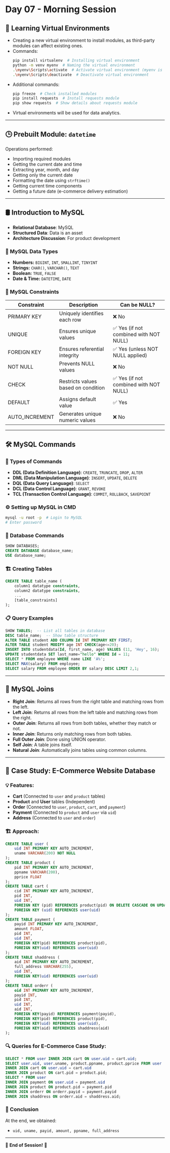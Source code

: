 # Day 07 - Morning Session

## 📌 Learning Virtual Environments

- Creating a new virtual environment to install modules, as third-party modules can affect existing ones.
- Commands:
  ```bash
  pip install virtualenv  # Installing virtual environment
  python -m venv myenv  # Naming the virtual environment
  .\myenv\Scripts\activate  # Activate virtual environment (myenv is the name of environment)
  .\myenv\Scripts\deactivate  # Deactivate virtual environment
  ```
- Additional commands:
  ```bash
  pip freeze  # Check installed modules
  pip install requests  # Install requests module
  pip show requests  # Show details about requests module
  ```
- Virtual environments will be used for data analytics.

---

## 🕒 Prebuilt Module: `datetime`

Operations performed:
- Importing required modules
- Getting the current date and time
- Extracting year, month, and day
- Getting only the current date
- Formatting the date using `strftime()`
- Getting current time components
- Getting a future date (e-commerce delivery estimation)

---

## 🛢️ Introduction to MySQL

- **Relational Database**: MySQL
- **Structured Data**: Data is an asset
- **Architecture Discussion**: For product development

### 📝 MySQL Data Types
- **Numbers:** `BIGINT`, `INT`, `SMALLINT`, `TINYINT`
- **Strings:** `CHAR()`, `VARCHAR()`, `TEXT`
- **Boolean:** `TRUE`, `FALSE`
- **Date & Time:** `DATETIME`, `DATE`

### 🔐 MySQL Constraints
| Constraint | Description | Can be NULL? |
|------------|-------------|--------------|
| PRIMARY KEY | Uniquely identifies each row | ❌ No |
| UNIQUE | Ensures unique values | ✅ Yes (if not combined with NOT NULL) |
| FOREIGN KEY | Ensures referential integrity | ✅ Yes (unless NOT NULL applied) |
| NOT NULL | Prevents NULL values | ❌ No |
| CHECK | Restricts values based on condition | ✅ Yes (if not combined with NOT NULL) |
| DEFAULT | Assigns default value | ✅ Yes |
| AUTO_INCREMENT | Generates unique numeric values | ❌ No |

---

## 🛠️ MySQL Commands

### 🔧 Types of Commands
- **DDL (Data Definition Language)**: `CREATE`, `TRUNCATE`, `DROP`, `ALTER`
- **DML (Data Manipulation Language)**: `INSERT`, `UPDATE`, `DELETE`
- **DQL (Data Query Language)**: `SELECT`
- **DCL (Data Control Language)**: `GRANT`, `REVOKE`
- **TCL (Transaction Control Language)**: `COMMIT`, `ROLLBACK`, `SAVEPOINT`

### ⚙️ Setting up MySQL in CMD
```bash
mysql -u root -p  # Login to MySQL
# Enter password
```

### 📂 Database Commands
```sql
SHOW DATABASES;
CREATE DATABASE database_name;
USE database_name;
```

### 🏗️ Creating Tables
```sql
CREATE TABLE table_name (
    column1 datatype constraints,
    column2 datatype constraints,
    ...
    [table_constraints]
);
```

### 📋 Query Examples
```sql
SHOW TABLES;  -- List all tables in database
DESC table_name;  -- Show table structure
ALTER TABLE student ADD COLUMN Id INT PRIMARY KEY FIRST;
ALTER TABLE student MODIFY age INT CHECK(age<=20);
INSERT INTO studentdata(Id, first_name, age) VALUES (11, 'Hey', 16);
UPDATE studentdata SET last_name="hello" WHERE Id = 11;
SELECT * FROM employee WHERE name LIKE 'A%';
SELECT MAX(salary) FROM employee;
SELECT salary FROM employee ORDER BY salary DESC LIMIT 2,1;
```

---

## 🔗 MySQL Joins
- **Right Join**: Returns all rows from the right table and matching rows from the left.
- **Left Join**: Returns all rows from the left table and matching rows from the right.
- **Outer Join**: Returns all rows from both tables, whether they match or not.
- **Inner Join**: Returns only matching rows from both tables.
- **Full Outer Join**: Done using UNION operator.
- **Self Join**: A table joins itself.
- **Natural Join**: Automatically joins tables using common columns.

---

## 🛒 Case Study: E-Commerce Website Database

### 💡 Features:
- **Cart** (Connected to `user` and `product` tables)
- **Product** and **User** tables (Independent)
- **Order** (Connected to `user`, `product`, `cart`, and `payment`)
- **Payment** (Connected to `product` and `user` via `uid`)
- **Address** (Connected to `user` and `order`)

### 🏗️ Approach:
```sql
CREATE TABLE user (
    uid INT PRIMARY KEY AUTO_INCREMENT,
    uname VARCHAR(200) NOT NULL
);
CREATE TABLE product (
    pid INT PRIMARY KEY AUTO_INCREMENT,
    ppname VARCHAR(200),
    pprice FLOAT
);
CREATE TABLE cart (
    cid INT PRIMARY KEY AUTO_INCREMENT,
    pid INT,
    uid INT,
    FOREIGN KEY (pid) REFERENCES product(pid) ON DELETE CASCADE ON UPDATE CASCADE,
    FOREIGN KEY (uid) REFERENCES user(uid)
);
CREATE TABLE payment (
    payid INT PRIMARY KEY AUTO_INCREMENT,
    amount FLOAT,
    pid INT,
    uid INT,
    FOREIGN KEY(pid) REFERENCES product(pid),
    FOREIGN KEY(uid) REFERENCES user(uid)
);
CREATE TABLE shaddress (
    aid INT PRIMARY KEY AUTO_INCREMENT,
    full_address VARCHAR(255),
    uid INT,
    FOREIGN KEY(uid) REFERENCES user(uid)
);
CREATE TABLE orderr (
    oid INT PRIMARY KEY AUTO_INCREMENT,
    payid INT,
    pid INT,
    uid INT,
    aid INT,
    FOREIGN KEY(payid) REFERENCES payment(payid),
    FOREIGN KEY(pid) REFERENCES product(pid),
    FOREIGN KEY(uid) REFERENCES user(uid),
    FOREIGN KEY(aid) REFERENCES shaddress(aid)
);
```

### 🔍 Queries for E-Commerce Case Study:
```sql
SELECT * FROM user INNER JOIN cart ON user.uid = cart.uid;
SELECT user.uid, user.uname, product.ppname, product.pprice FROM user
INNER JOIN cart ON user.uid = cart.uid
INNER JOIN product ON cart.pid = product.pid;
SELECT * FROM user
INNER JOIN payment ON user.uid = payment.uid
INNER JOIN product ON product.pid = payment.pid
INNER JOIN orderr ON orderr.payid = payment.payid
INNER JOIN shaddress ON orderr.aid = shaddress.aid;
```

### 🎯 Conclusion
At the end, we obtained:
- `uid, uname, payid, amount, ppname, full_address`

---

🎉 **End of Session!** 🚀
